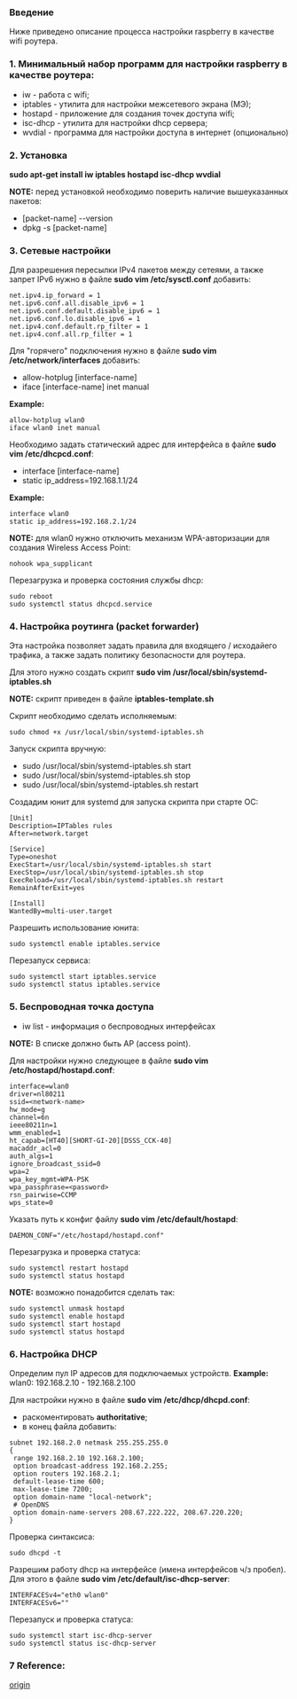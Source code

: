 ### Введение
Ниже приведено описание процесса настройки raspberry в качестве wifi роутера.

### 1. Минимальный набор программ для настройки raspberry в качестве роутера:

- iw - работа с wifi;
- iptables - утилита для настройки межсетевого экрана (МЭ);
- hostapd - приложение для создания точек доступа wifi;
- isc-dhcp - утилита для настройки dhcp сервера;
- wvdial - программа для настройки доступа в интернет (опционально)

### 2. Установка

**sudo apt-get install iw iptables hostapd isc-dhcp wvdial**

**NOTE:** перед установкой необходимо поверить наличие вышеуказанных пакетов:
- [packet-name] --version
- dpkg -s [packet-name]

### 3. Сетевые настройки

Для разрешения пересылки IPv4 пакетов между сетеями, а также запрет IPv6 нужно в
файле **sudo vim /etc/sysctl.conf** добавить:

```
net.ipv4.ip_forward = 1
net.ipv6.conf.all.disable_ipv6 = 1
net.ipv6.conf.default.disable_ipv6 = 1
net.ipv6.conf.lo.disable_ipv6 = 1
net.ipv4.conf.default.rp_filter = 1
net.ipv4.conf.all.rp_filter = 1
```
Для "горячего" подключения нужно в файле **sudo vim /etc/network/interfaces** добавить:

- allow-hotplug [interface-name]
- iface [interface-name] inet manual

**Example:**

```
allow-hotplug wlan0
iface wlan0 inet manual
```
Необходимо задать статический адрес для интерфейса в файле **sudo vim /etc/dhcpcd.conf**:

- interface [interface-name]
- static ip_address=192.168.1.1/24

**Example:**

```
interface wlan0
static ip_address=192.168.2.1/24
```

**NOTE:** для wlan0 нужно отключить механизм WPA-авторизации для создания 
Wireless Access Point:

``` 
nohook wpa_supplicant
```

Перезагрузка и проверка состояния службы dhcp:

```
sudo reboot
sudo systemctl status dhcpcd.service
```

### 4. Настройка роутинга (packet forwarder)

Эта настройка позволяет задать правила для входящего / исходайего трафика, а 
также задать политику безопасности для роутера.

Для этого нужно создать скрипт **sudo vim /usr/local/sbin/systemd-iptables.sh**

**NOTE:** скрипт приведен в файле **iptables-template.sh**

Скрипт необходимо сделать исполняемым:

```
sudo chmod +x /usr/local/sbin/systemd-iptables.sh
```

Запуск скрипта вручную:
- sudo /usr/local/sbin/systemd-iptables.sh start
- sudo /usr/local/sbin/systemd-iptables.sh stop
- sudo /usr/local/sbin/systemd-iptables.sh restart

Создадим юнит для systemd для запуска скрипта при старте ОС:

```
[Unit]
Description=IPTables rules
After=network.target

[Service]
Type=oneshot
ExecStart=/usr/local/sbin/systemd-iptables.sh start
ExecStop=/usr/local/sbin/systemd-iptables.sh stop
ExecReload=/usr/local/sbin/systemd-iptables.sh restart
RemainAfterExit=yes

[Install]
WantedBy=multi-user.target
```

Разрешить использование юнита:

```
sudo systemctl enable iptables.service
```

Перезапуск сервиса:

```
sudo systemctl start iptables.service
sudo systemctl status iptables.service
```

### 5. Беспроводная точка доступа

- iw list - информация о беспроводных интерфейсах

**NOTE:** В списке должно быть AP (access point).

Для настройки нужно следующее в файле **sudo vim /etc/hostapd/hostapd.conf**:

```
interface=wlan0
driver=nl80211
ssid=<network-name>
hw_mode=g
channel=6n
ieee80211n=1
wmm_enabled=1
ht_capab=[HT40][SHORT-GI-20][DSSS_CCK-40]
macaddr_acl=0
auth_algs=1
ignore_broadcast_ssid=0
wpa=2
wpa_key_mgmt=WPA-PSK
wpa_passphrase=<password>
rsn_pairwise=CCMP
wps_state=0
```
Указать путь к конфиг файлу **sudo vim /etc/default/hostapd**:

```
DAEMON_CONF="/etc/hostapd/hostapd.conf"
```
Перезагрузка и проверка статуса:

```
sudo systemctl restart hostapd
sudo systemctl status hostapd
```

**NOTE:** возможно понадобится сделать так:
```
sudo systemctl unmask hostapd
sudo systemctl enable hostapd
sudo systemctl start hostapd
sudo systemctl status hostapd
```

### 6. Настройка DHCP

Определим пул IP адресов для подключаемых устройств.
**Example:** wlan0: 192.168.2.10 - 192.168.2.100

Для настройки нужно в файле **sudo vim /etc/dhcp/dhcpd.conf**:
- раскоментировать **authoritative**;
- в конец файла добавить:

```
subnet 192.168.2.0 netmask 255.255.255.0
{
 range 192.168.2.10 192.168.2.100;
 option broadcast-address 192.168.2.255;
 option routers 192.168.2.1;
 default-lease-time 600; 
 max-lease-time 7200;
 option domain-name "local-network";
 # OpenDNS
 option domain-name-servers 208.67.222.222, 208.67.220.220;
}
```

Проверка синтаксиса:

```
sudo dhcpd -t
```
Разрешим работу dhcp на интерфейсе (имена интерфейсов ч/з пробел).
Для этого в файле **sudo vim /etc/default/isc-dhcp-server**:

```
INTERFACESv4="eth0 wlan0"
INTERFACESv6=""
```

Перезапуск и проверка статуса:

```
sudo systemctl start isc-dhcp-server
sudo systemctl status isc-dhcp-server
```

### 7 Reference:

[origin](https://ph0en1x.net/105-raspberry-pi-handmade-server-router-software.html#raspberry-pi-start-config)
